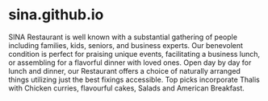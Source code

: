 # sina.github.io
SINA Restaurant is well known with a substantial gathering of people including families, kids, seniors, and business experts. Our benevolent condition is perfect for praising unique events, facilitating a business lunch, or assembling for a flavorful dinner with loved ones.  Open day by day for lunch and dinner, our Restaurant offers a choice of naturally arranged things utilizing just the best fixings accessible. Top picks incorporate Thalis with Chicken curries, flavourful cakes, Salads and American Breakfast.
